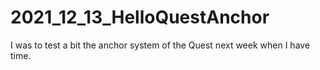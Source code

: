 # 2021_12_13_HelloQuestAnchor
I was to test a bit the anchor system of the Quest next week when I have time.

